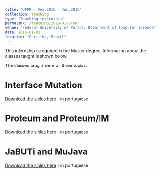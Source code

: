 ```yaml
---
title: "UFPR - Fev.2016 - Jun.2016"
collection: teaching
type: "Teaching internship"
permalink: /teaching/2016-01-UFPR
venue: "Federal University of Paraná, Department of Computer Science"
date: 2016-01-01
location: "Curitiba, Brazil"
---
```


This internship is required in the Master degree. Information about the classes taught is shown below.

The classes taught were on three topics:

Interface Mutation
======

[Download the slides here](https://jacksonpradolima.github.io/files/teaching/interfacemutation.pdf) - in portuguese.

Proteum and Proteum/IM
======

[Download the slides here](https://jacksonpradolima.github.io/files/teaching/proteum&proteumIM.pdf) - in portuguese.

JaBUTi and MuJava
======

[Download the slides here](https://jacksonpradolima.github.io/files/teaching/JaBUTi&MuJava.pdf) - in portuguese.